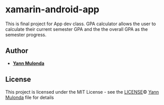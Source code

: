 # xamarin-android-app
This is final project for App dev class. GPA calculator allows the user to calculate their current semester GPA and the the overall GPA as the semester progress.
## Author

* **[Yann Mulonda](https://github.com/YannMjl)**

## License

This project is licensed under the MIT License - see the [LICENSE](LICENSE)© [Yann Mulonda](https://github.com/YannMjl) file for details
